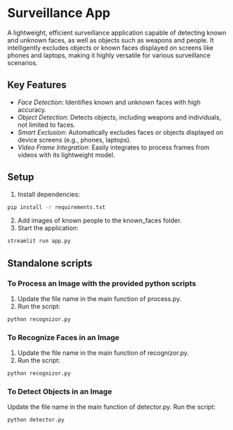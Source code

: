 # Surveillance App
A lightweight, efficient surveillance application capable of detecting known and unknown faces, as well as objects such as weapons and people. It intelligently excludes objects or known faces displayed on screens like phones and laptops, making it highly versatile for various surveillance scenarios.

## Key Features
* *Face Detection*: Identifies known and unknown faces with high accuracy.
* *Object Detection*: Detects objects, including weapons and individuals, not limited to faces.
* *Smart Exclusion*: Automatically excludes faces or objects displayed on device screens (e.g., phones, laptops).
* *Video Frame Integration*: Easily integrates to process frames from videos with its lightweight model.

## Setup
1. Install dependencies:
```bash
pip install -r requirements.txt
```

2. Add images of known people to the known_faces folder.
3. Start the application:
```bash
streamlit run app.py
```

## Standalone scripts
### To Process an Image with the provided python scripts
1. Update the file name in the main function of process.py.
2. Run the script:
```bash
python recognizor.py
```

### To Recognize Faces in an Image
1. Update the file name in the main function of recognizor.py.
2. Run the script:
```bash
python recognizor.py
```

### To Detect Objects in an Image
Update the file name in the main function of detector.py.
Run the script:
```bash
python detector.py
```
